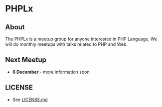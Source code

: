 # PHPLx

## About

The PHPLx is a meetup group for anyone interested in PHP Language. We will do monthly meetups with talks related to PHP and Web.

## Next Meetup

* **6 December** - more information soon

## LICENSE

* See [LICENSE.md](https://github.com/phplx/organization/blob/master/LICENSE.md)
